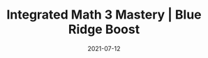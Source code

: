---
date: "2021-07-12"
draft: false
title: "Integrated Math 3 Mastery | Blue Ridge Boost"
page_title: "Integrated Math 3"
page_subtitle: "Extra Practice"
description: "This class is perfect for students who want to strengthen their understanding of classroom concepts through additional practice with engaging grade-level problems."
summary: "This class is perfect for students who want to strengthen their understanding of classroom concepts through additional practice with engaging grade-level problems."
section: "classes"

day_tags: ["Saturday"]
grade_tags: ["8th", "9th", "10th", "11th"]
subject_tags: ["Math"]

product_id: "Integrated-Math-3-Mastery"

payment:
  - name: "Monthly Subscription"
    price: "175"

difficulty: "Foundation Forgers"

start_date: ""
end_date: "2025-06-02"
start_time: "5:00"
end_time: "6:00"
---